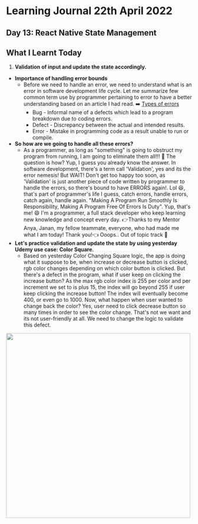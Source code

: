 # Learning Journal 22th April 2022
## Day 13: React Native State Management
## What I Learnt Today
1.  **Validation of input and update the state accordingly.**
  * **Importance of handling error bounds**
    * Before we need to handle an error, we need to understand what is an error in software development life cycle. Let me summarize few common term use by programmer pertaining to error to have a better understanding based on an article I had read. ➡️ [Types of errors](https://www.javatpoint.com/bug-vs-defect-vs-error-vs-fault-vs-failure)
      *  Bug - Informal name of a defects which lead to a program breakdown due to coding errors.
      *  Defect - Discrepancy between the actual and intended results.
      *  Error - Mistake in programming code as a result unable to run or compile.
  * **So how are we going to handle all these errors?**
    * As a programmer, as long as "something" is going to obstruct my program from running, I am going to eliminate them all!!! 🦾 The question is how? Yup, I guess you already know the answer. In software development, there's a term call 'Validation', yes and its the error nemesis! But WAIT! Don't get too happy too soon, as 'Validation' is just another piece of code written by programmer to handle the errors, so there's bound to have ERRORS again!. Lol 😆, that's part of programmer's life I guess, catch errors, handle errors, catch again, handle again. "Making A Program Run Smoothly Is Responsibility, Making A Program Free Of Errors Is Duty". Yup, that's me! 😄 I'm a programmer, a full stack developer who keep learning new knowledge and concept every day. 👉Thanks to my Mentor Anya, Janan, my fellow teammate, everyone, who had made me what I am today! Thank you!👈 Ooops.. Out of topic track 😬 
  * **Let's practice validation and update the state by using yesterday Udemy use case: Color Square.**
    * Based on yesterday Color Changing Square logic, the app is doing what it suppose to be, when increase or decrease button is clicked, rgb color changes depending on which color button is clicked. But there's a defect in the program, what if user keep on clicking the increase button? As the max rgb color index is 255 per color and per increment we set to is plus 15, the index will go beyond 255 if user keep clicking the increase button! The index will eventually become 400, or even go to 1000. Now, what happen when user wanted to change back the color? Yes, user need to click decrease button so many times in order to see the color change. That's not we want and its not user-friendly at all. We need to change the logic to validate this defect.
<div>
 <img src="" width="500" />
 <div>
